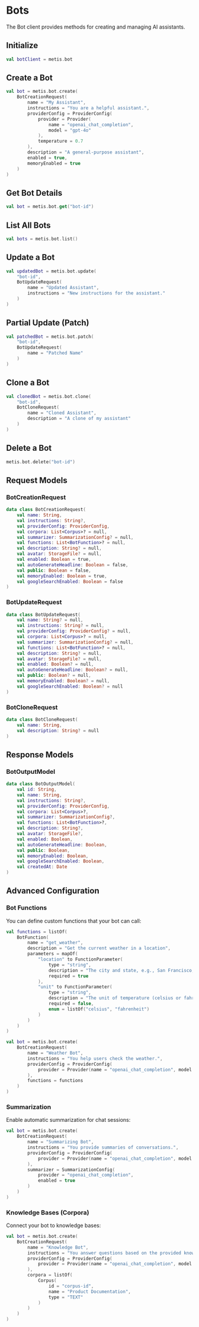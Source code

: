 # Bots

The Bot client provides methods for creating and managing AI assistants.

## Initialize

```kotlin
val botClient = metis.bot
```

## Create a Bot

```kotlin
val bot = metis.bot.create(
    BotCreationRequest(
        name = "My Assistant",
        instructions = "You are a helpful assistant.",
        providerConfig = ProviderConfig(
            provider = Provider(
                name = "openai_chat_completion", 
                model = "gpt-4o"
            ),
            temperature = 0.7
        ),
        description = "A general-purpose assistant",
        enabled = true,
        memoryEnabled = true
    )
)
```

## Get Bot Details

```kotlin
val bot = metis.bot.get("bot-id")
```

## List All Bots

```kotlin
val bots = metis.bot.list()
```

## Update a Bot

```kotlin
val updatedBot = metis.bot.update(
    "bot-id",
    BotUpdateRequest(
        name = "Updated Assistant",
        instructions = "New instructions for the assistant."
    )
)
```

## Partial Update (Patch)

```kotlin
val patchedBot = metis.bot.patch(
    "bot-id",
    BotUpdateRequest(
        name = "Patched Name"
    )
)
```

## Clone a Bot

```kotlin
val clonedBot = metis.bot.clone(
    "bot-id",
    BotCloneRequest(
        name = "Cloned Assistant",
        description = "A clone of my assistant"
    )
)
```

## Delete a Bot

```kotlin
metis.bot.delete("bot-id")
```

## Request Models

### BotCreationRequest

```kotlin
data class BotCreationRequest(
    val name: String,
    val instructions: String?,
    val providerConfig: ProviderConfig,
    val corpora: List<Corpus>? = null,
    val summarizer: SummarizationConfig? = null,
    val functions: List<BotFunction>? = null,
    val description: String? = null,
    val avatar: StorageFile? = null,
    val enabled: Boolean = true,
    val autoGenerateHeadline: Boolean = false,
    val public: Boolean = false,
    val memoryEnabled: Boolean = true,
    val googleSearchEnabled: Boolean = false
)
```

### BotUpdateRequest

```kotlin
data class BotUpdateRequest(
    val name: String? = null,
    val instructions: String? = null,
    val providerConfig: ProviderConfig? = null,
    val corpora: List<Corpus>? = null,
    val summarizer: SummarizationConfig? = null,
    val functions: List<BotFunction>? = null,
    val description: String? = null,
    val avatar: StorageFile? = null,
    val enabled: Boolean? = null,
    val autoGenerateHeadline: Boolean? = null,
    val public: Boolean? = null,
    val memoryEnabled: Boolean? = null,
    val googleSearchEnabled: Boolean? = null
)
```

### BotCloneRequest

```kotlin
data class BotCloneRequest(
    val name: String,
    val description: String? = null
)
```

## Response Models

### BotOutputModel

```kotlin
data class BotOutputModel(
    val id: String,
    val name: String,
    val instructions: String?,
    val providerConfig: ProviderConfig,
    val corpora: List<Corpus>?,
    val summarizer: SummarizationConfig?,
    val functions: List<BotFunction>?,
    val description: String?,
    val avatar: StorageFile?,
    val enabled: Boolean,
    val autoGenerateHeadline: Boolean,
    val public: Boolean,
    val memoryEnabled: Boolean,
    val googleSearchEnabled: Boolean,
    val createdAt: Date
)
```

## Advanced Configuration

### Bot Functions

You can define custom functions that your bot can call:

```kotlin
val functions = listOf(
    BotFunction(
        name = "get_weather",
        description = "Get the current weather in a location",
        parameters = mapOf(
            "location" to FunctionParameter(
                type = "string",
                description = "The city and state, e.g., San Francisco, CA",
                required = true
            ),
            "unit" to FunctionParameter(
                type = "string",
                description = "The unit of temperature (celsius or fahrenheit)",
                required = false,
                enum = listOf("celsius", "fahrenheit")
            )
        )
    )
)

val bot = metis.bot.create(
    BotCreationRequest(
        name = "Weather Bot",
        instructions = "You help users check the weather.",
        providerConfig = ProviderConfig(
            provider = Provider(name = "openai_chat_completion", model = "gpt-4o")
        ),
        functions = functions
    )
)
```

### Summarization

Enable automatic summarization for chat sessions:

```kotlin
val bot = metis.bot.create(
    BotCreationRequest(
        name = "Summarizing Bot",
        instructions = "You provide summaries of conversations.",
        providerConfig = ProviderConfig(
            provider = Provider(name = "openai_chat_completion", model = "gpt-4o")
        ),
        summarizer = SummarizationConfig(
            provider = "openai_chat_completion",
            enabled = true
        )
    )
)
```

### Knowledge Bases (Corpora)

Connect your bot to knowledge bases:

```kotlin
val bot = metis.bot.create(
    BotCreationRequest(
        name = "Knowledge Bot",
        instructions = "You answer questions based on the provided knowledge base.",
        providerConfig = ProviderConfig(
            provider = Provider(name = "openai_chat_completion", model = "gpt-4o")
        ),
        corpora = listOf(
            Corpus(
                id = "corpus-id",
                name = "Product Documentation",
                type = "TEXT"
            )
        )
    )
)
```
